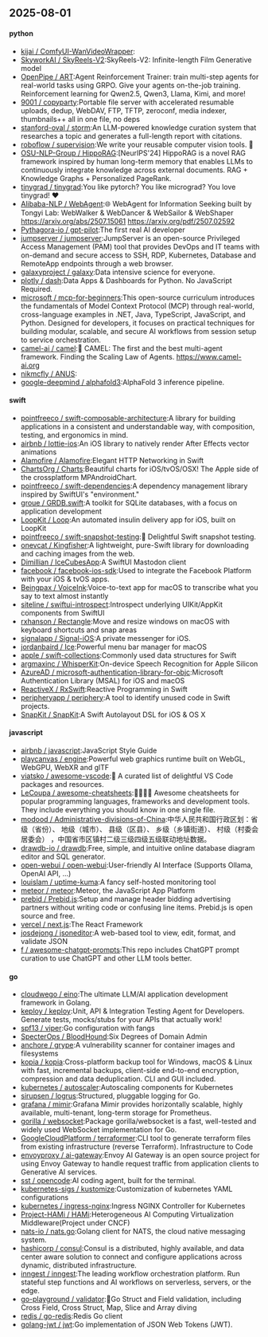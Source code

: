 ## 2025-08-01

#### python
* [kijai / ComfyUI-WanVideoWrapper](https://github.com/kijai/ComfyUI-WanVideoWrapper):
* [SkyworkAI / SkyReels-V2](https://github.com/SkyworkAI/SkyReels-V2):SkyReels-V2: Infinite-length Film Generative model
* [OpenPipe / ART](https://github.com/OpenPipe/ART):Agent Reinforcement Trainer: train multi-step agents for real-world tasks using GRPO. Give your agents on-the-job training. Reinforcement learning for Qwen2.5, Qwen3, Llama, Kimi, and more!
* [9001 / copyparty](https://github.com/9001/copyparty):Portable file server with accelerated resumable uploads, dedup, WebDAV, FTP, TFTP, zeroconf, media indexer, thumbnails++ all in one file, no deps
* [stanford-oval / storm](https://github.com/stanford-oval/storm):An LLM-powered knowledge curation system that researches a topic and generates a full-length report with citations.
* [roboflow / supervision](https://github.com/roboflow/supervision):We write your reusable computer vision tools. 💜
* [OSU-NLP-Group / HippoRAG](https://github.com/OSU-NLP-Group/HippoRAG):[NeurIPS'24] HippoRAG is a novel RAG framework inspired by human long-term memory that enables LLMs to continuously integrate knowledge across external documents. RAG + Knowledge Graphs + Personalized PageRank.
* [tinygrad / tinygrad](https://github.com/tinygrad/tinygrad):You like pytorch? You like micrograd? You love tinygrad! ❤️
* [Alibaba-NLP / WebAgent](https://github.com/Alibaba-NLP/WebAgent):🌐 WebAgent for Information Seeking built by Tongyi Lab: WebWalker & WebDancer & WebSailor & WebShaper https://arxiv.org/abs/2507.15061 https://arxiv.org/pdf/2507.02592
* [Pythagora-io / gpt-pilot](https://github.com/Pythagora-io/gpt-pilot):The first real AI developer
* [jumpserver / jumpserver](https://github.com/jumpserver/jumpserver):JumpServer is an open-source Privileged Access Management (PAM) tool that provides DevOps and IT teams with on-demand and secure access to SSH, RDP, Kubernetes, Database and RemoteApp endpoints through a web browser.
* [galaxyproject / galaxy](https://github.com/galaxyproject/galaxy):Data intensive science for everyone.
* [plotly / dash](https://github.com/plotly/dash):Data Apps & Dashboards for Python. No JavaScript Required.
* [microsoft / mcp-for-beginners](https://github.com/microsoft/mcp-for-beginners):This open-source curriculum introduces the fundamentals of Model Context Protocol (MCP) through real-world, cross-language examples in .NET, Java, TypeScript, JavaScript, and Python. Designed for developers, it focuses on practical techniques for building modular, scalable, and secure AI workflows from session setup to service orchestration.
* [camel-ai / camel](https://github.com/camel-ai/camel):🐫 CAMEL: The first and the best multi-agent framework. Finding the Scaling Law of Agents. https://www.camel-ai.org
* [nikmcfly / ANUS](https://github.com/nikmcfly/ANUS):
* [google-deepmind / alphafold3](https://github.com/google-deepmind/alphafold3):AlphaFold 3 inference pipeline.

#### swift
* [pointfreeco / swift-composable-architecture](https://github.com/pointfreeco/swift-composable-architecture):A library for building applications in a consistent and understandable way, with composition, testing, and ergonomics in mind.
* [airbnb / lottie-ios](https://github.com/airbnb/lottie-ios):An iOS library to natively render After Effects vector animations
* [Alamofire / Alamofire](https://github.com/Alamofire/Alamofire):Elegant HTTP Networking in Swift
* [ChartsOrg / Charts](https://github.com/ChartsOrg/Charts):Beautiful charts for iOS/tvOS/OSX! The Apple side of the crossplatform MPAndroidChart.
* [pointfreeco / swift-dependencies](https://github.com/pointfreeco/swift-dependencies):A dependency management library inspired by SwiftUI's "environment."
* [groue / GRDB.swift](https://github.com/groue/GRDB.swift):A toolkit for SQLite databases, with a focus on application development
* [LoopKit / Loop](https://github.com/LoopKit/Loop):An automated insulin delivery app for iOS, built on LoopKit
* [pointfreeco / swift-snapshot-testing](https://github.com/pointfreeco/swift-snapshot-testing):📸 Delightful Swift snapshot testing.
* [onevcat / Kingfisher](https://github.com/onevcat/Kingfisher):A lightweight, pure-Swift library for downloading and caching images from the web.
* [Dimillian / IceCubesApp](https://github.com/Dimillian/IceCubesApp):A SwiftUI Mastodon client
* [facebook / facebook-ios-sdk](https://github.com/facebook/facebook-ios-sdk):Used to integrate the Facebook Platform with your iOS & tvOS apps.
* [Beingpax / VoiceInk](https://github.com/Beingpax/VoiceInk):Voice-to-text app for macOS to transcribe what you say to text almost instantly
* [siteline / swiftui-introspect](https://github.com/siteline/swiftui-introspect):Introspect underlying UIKit/AppKit components from SwiftUI
* [rxhanson / Rectangle](https://github.com/rxhanson/Rectangle):Move and resize windows on macOS with keyboard shortcuts and snap areas
* [signalapp / Signal-iOS](https://github.com/signalapp/Signal-iOS):A private messenger for iOS.
* [jordanbaird / Ice](https://github.com/jordanbaird/Ice):Powerful menu bar manager for macOS
* [apple / swift-collections](https://github.com/apple/swift-collections):Commonly used data structures for Swift
* [argmaxinc / WhisperKit](https://github.com/argmaxinc/WhisperKit):On-device Speech Recognition for Apple Silicon
* [AzureAD / microsoft-authentication-library-for-objc](https://github.com/AzureAD/microsoft-authentication-library-for-objc):Microsoft Authentication Library (MSAL) for iOS and macOS
* [ReactiveX / RxSwift](https://github.com/ReactiveX/RxSwift):Reactive Programming in Swift
* [peripheryapp / periphery](https://github.com/peripheryapp/periphery):A tool to identify unused code in Swift projects.
* [SnapKit / SnapKit](https://github.com/SnapKit/SnapKit):A Swift Autolayout DSL for iOS & OS X

#### javascript
* [airbnb / javascript](https://github.com/airbnb/javascript):JavaScript Style Guide
* [playcanvas / engine](https://github.com/playcanvas/engine):Powerful web graphics runtime built on WebGL, WebGPU, WebXR and glTF
* [viatsko / awesome-vscode](https://github.com/viatsko/awesome-vscode):🎨 A curated list of delightful VS Code packages and resources.
* [LeCoupa / awesome-cheatsheets](https://github.com/LeCoupa/awesome-cheatsheets):👩‍💻👨‍💻 Awesome cheatsheets for popular programming languages, frameworks and development tools. They include everything you should know in one single file.
* [modood / Administrative-divisions-of-China](https://github.com/modood/Administrative-divisions-of-China):中华人民共和国行政区划：省级（省份）、 地级（城市）、 县级（区县）、 乡级（乡镇街道）、 村级（村委会居委会） ，中国省市区镇村二级三级四级五级联动地址数据。
* [drawdb-io / drawdb](https://github.com/drawdb-io/drawdb):Free, simple, and intuitive online database diagram editor and SQL generator.
* [open-webui / open-webui](https://github.com/open-webui/open-webui):User-friendly AI Interface (Supports Ollama, OpenAI API, ...)
* [louislam / uptime-kuma](https://github.com/louislam/uptime-kuma):A fancy self-hosted monitoring tool
* [meteor / meteor](https://github.com/meteor/meteor):Meteor, the JavaScript App Platform
* [prebid / Prebid.js](https://github.com/prebid/Prebid.js):Setup and manage header bidding advertising partners without writing code or confusing line items. Prebid.js is open source and free.
* [vercel / next.js](https://github.com/vercel/next.js):The React Framework
* [josdejong / jsoneditor](https://github.com/josdejong/jsoneditor):A web-based tool to view, edit, format, and validate JSON
* [f / awesome-chatgpt-prompts](https://github.com/f/awesome-chatgpt-prompts):This repo includes ChatGPT prompt curation to use ChatGPT and other LLM tools better.

#### go
* [cloudwego / eino](https://github.com/cloudwego/eino):The ultimate LLM/AI application development framework in Golang.
* [keploy / keploy](https://github.com/keploy/keploy):Unit, API & Integration Testing Agent for Developers. Generate tests, mocks/stubs for your APIs that actually work!
* [spf13 / viper](https://github.com/spf13/viper):Go configuration with fangs
* [SpecterOps / BloodHound](https://github.com/SpecterOps/BloodHound):Six Degrees of Domain Admin
* [anchore / grype](https://github.com/anchore/grype):A vulnerability scanner for container images and filesystems
* [kopia / kopia](https://github.com/kopia/kopia):Cross-platform backup tool for Windows, macOS & Linux with fast, incremental backups, client-side end-to-end encryption, compression and data deduplication. CLI and GUI included.
* [kubernetes / autoscaler](https://github.com/kubernetes/autoscaler):Autoscaling components for Kubernetes
* [sirupsen / logrus](https://github.com/sirupsen/logrus):Structured, pluggable logging for Go.
* [grafana / mimir](https://github.com/grafana/mimir):Grafana Mimir provides horizontally scalable, highly available, multi-tenant, long-term storage for Prometheus.
* [gorilla / websocket](https://github.com/gorilla/websocket):Package gorilla/websocket is a fast, well-tested and widely used WebSocket implementation for Go.
* [GoogleCloudPlatform / terraformer](https://github.com/GoogleCloudPlatform/terraformer):CLI tool to generate terraform files from existing infrastructure (reverse Terraform). Infrastructure to Code
* [envoyproxy / ai-gateway](https://github.com/envoyproxy/ai-gateway):Envoy AI Gateway is an open source project for using Envoy Gateway to handle request traffic from application clients to Generative AI services.
* [sst / opencode](https://github.com/sst/opencode):AI coding agent, built for the terminal.
* [kubernetes-sigs / kustomize](https://github.com/kubernetes-sigs/kustomize):Customization of kubernetes YAML configurations
* [kubernetes / ingress-nginx](https://github.com/kubernetes/ingress-nginx):Ingress NGINX Controller for Kubernetes
* [Project-HAMi / HAMi](https://github.com/Project-HAMi/HAMi):Heterogeneous AI Computing Virtualization Middleware(Project under CNCF)
* [nats-io / nats.go](https://github.com/nats-io/nats.go):Golang client for NATS, the cloud native messaging system.
* [hashicorp / consul](https://github.com/hashicorp/consul):Consul is a distributed, highly available, and data center aware solution to connect and configure applications across dynamic, distributed infrastructure.
* [inngest / inngest](https://github.com/inngest/inngest):The leading workflow orchestration platform. Run stateful step functions and AI workflows on serverless, servers, or the edge.
* [go-playground / validator](https://github.com/go-playground/validator):💯Go Struct and Field validation, including Cross Field, Cross Struct, Map, Slice and Array diving
* [redis / go-redis](https://github.com/redis/go-redis):Redis Go client
* [golang-jwt / jwt](https://github.com/golang-jwt/jwt):Go implementation of JSON Web Tokens (JWT).
